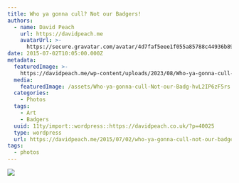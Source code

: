 ```yaml
---
title: Who ya gonna cull? Not our Badgers!
authors:
  - name: David Peach
    url: https://davidpeach.me
    avatarUrl: >-
      https://secure.gravatar.com/avatar/4d7faf5eee1f055a85788c44936b8995eaab6dfb004e7854ec747ccb272e91ee?s=96&d=mm&r=g
date: 2015-07-02T10:05:00.000Z
metadata:
  featuredImage: >-
    https://davidpeach.me/wp-content/uploads/2023/08/Who-ya-gonna-cull-Not-our-Badgers.jpg
  media:
    featuredImage: /assets/Who-ya-gonna-cull-Not-our-Badg-hvL2IP6zF5rs.jpg
  categories:
    - Photos
  tags:
    - Art
    - Badgers
  uuid: 11ty/import::wordpress::https://davidpeach.co.uk/?p=40025
  type: wordpress
  url: https://davidpeach.me/2015/07/02/who-ya-gonna-cull-not-our-badgers/
tags:
  - photos
---
```

[![](/assets/Who-ya-gonna-cull-Not-our-Badg-VuTJKGXopD3u.jpg)](/assets/Who-ya-gonna-cull-Not-our-Badg-VuTJKGXopD3u.jpg)